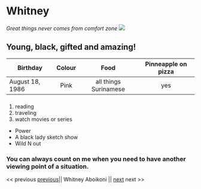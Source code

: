 # Whitney
*Great things never comes from comfort zone*
![](IMG_0084.JPG)
## Young, black, gifted and amazing!
Birthday   |   Colour   |   Food   |   Pinneapple on pizza
---------|:----------------:|:----------:|:--------:
August 18, 1986 | Pink| all things Surinamese| yes| 
### 
1. reading
 2. traveling
3. watch movies or series
 * Power
  * A black lady sketch show
  * Wild N out
### You can always count on me when you need to have another viewing point of a situation. 

<< previous [previous]|| Whitney Aboikoni || [next] next >>

[previous]: https://github.com/victoriasof/markdown-challenge
[next]: https://github.com/xandervdh/markdown-challenge